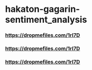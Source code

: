# hakaton-gagarin-sentiment_analysis

### https://dropmefiles.com/1rl7D
### https://dropmefiles.com/1rl7D
### https://dropmefiles.com/1rl7D
